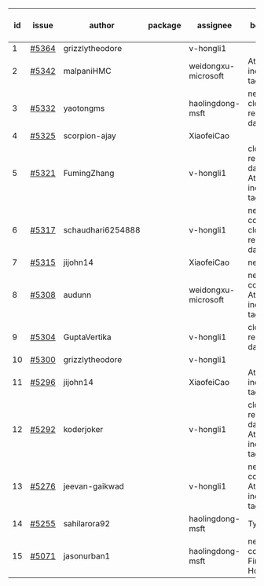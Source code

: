 | id | issue | author | package | assignee | bot advice | created date of issue | target release date | date from target |
| ------ | ------ | ------ | ------ | ------ | ------ | ------ | ------ | :-----: |
| 1 | [#5364](https://github.com/Azure/sdk-release-request/issues/5364) | grizzlytheodore |  | v-hongli1 |  | 07-18 | 08-23 |  |
| 2 | [#5342](https://github.com/Azure/sdk-release-request/issues/5342) | malpaniHMC |  | weidongxu-microsoft | Attention to inconsistent tag. | 07-18 | 08-23 |  |
| 3 | [#5332](https://github.com/Azure/sdk-release-request/issues/5332) | yaotongms |  | haolingdong-msft | new issue. close to release date. | 07-18 | 07-23 | 0 |
| 4 | [#5325](https://github.com/Azure/sdk-release-request/issues/5325) | scorpion-ajay |  | XiaofeiCao |  | 07-09 | 07-31 |  |
| 5 | [#5321](https://github.com/Azure/sdk-release-request/issues/5321) | FumingZhang |  | v-hongli1 | close to release date. Attention to inconsistent tag. | 07-05 | 07-25 | 2 |
| 6 | [#5317](https://github.com/Azure/sdk-release-request/issues/5317) | schaudhari6254888 |  | v-hongli1 | new comment. close to release date. | 07-05 | 07-24 | 1 |
| 7 | [#5315](https://github.com/Azure/sdk-release-request/issues/5315) | jijohn14 |  | XiaofeiCao | new issue. | 07-02 | 07-26 |  |
| 8 | [#5308](https://github.com/Azure/sdk-release-request/issues/5308) | audunn |  | weidongxu-microsoft | new comment. Attention to inconsistent tag. | 06-27 | 07-26 |  |
| 9 | [#5304](https://github.com/Azure/sdk-release-request/issues/5304) | GuptaVertika |  | v-hongli1 | close to release date. | 06-27 | 07-25 | 2 |
| 10 | [#5300](https://github.com/Azure/sdk-release-request/issues/5300) | grizzlytheodore |  | v-hongli1 |  | 06-26 | 07-26 |  |
| 11 | [#5296](https://github.com/Azure/sdk-release-request/issues/5296) | jijohn14 |  | XiaofeiCao | Attention to inconsistent tag. | 06-25 | 07-26 |  |
| 12 | [#5292](https://github.com/Azure/sdk-release-request/issues/5292) | koderjoker |  | v-hongli1 | close to release date. Attention to inconsistent tag. | 06-25 | 07-25 | 2 |
| 13 | [#5276](https://github.com/Azure/sdk-release-request/issues/5276) | jeevan-gaikwad |  | v-hongli1 | new comment. Attention to inconsistent tag. | 06-14 | 07-26 |  |
| 14 | [#5255](https://github.com/Azure/sdk-release-request/issues/5255) | sahilarora92 |  | haolingdong-msft | TypeSpec. | 06-05 | 06-21 |  |
| 15 | [#5071](https://github.com/Azure/sdk-release-request/issues/5071) | jasonurban1 |  | haolingdong-msft | new comment. FirstBeta. HoldOn. | 03-22 | 05-24 |  |
